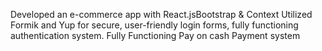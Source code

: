 Developed an e-commerce app with
React.jsBootstrap & Context
Utilized Formik and Yup for secure, user-friendly login forms, fully functioning authentication system.
Fully Functioning Pay on cash Payment system

